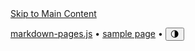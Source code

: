 
<div id="skip">
    <a href="#main">Skip to Main Content</a>
</div>

<p role="navigation">
    <a href=".">markdown-pages.js</a> • 
    <a href="?page=sample-page">sample page</a> • 
    <button id="light-toggle" onclick="toggleLight()" aria-label="toggle color mode">🌗</button>
</p>
